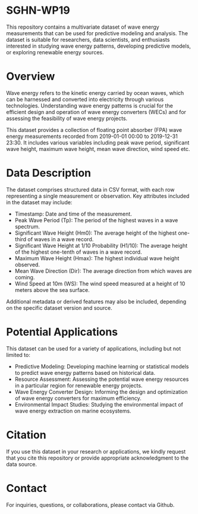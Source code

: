 # SGHN-WP19
This repository contains a multivariate dataset of wave energy measurements that can be used for predictive modeling and analysis. The dataset is suitable for researchers, data scientists, and enthusiasts interested in studying wave energy patterns, developing predictive models, or exploring renewable energy sources.

# Overview
Wave energy refers to the kinetic energy carried by ocean waves, which can be harnessed and converted into electricity through various technologies. Understanding wave energy patterns is crucial for the efficient design and operation of wave energy converters (WECs) and for assessing the feasibility of wave energy projects.

This dataset provides a collection of floating point absorber (FPA) wave energy measurements recorded from 2019-01-01 00:00 to 2019-12-31 23:30. It includes various variables including peak wave period, significant wave height, maximum wave height, mean wave direction, wind speed etc.

# Data Description
The dataset comprises structured data in CSV format, with each row representing a single measurement or observation. Key attributes included in the dataset may include:

- Timestamp: Date and time of the measurement.
- Peak Wave Period (Tp): The period of the highest waves in a wave spectrum.
- Significant Wave Height (Hm0): The average height of the highest one-third of waves in a wave record.
- Significant Wave Height at 1/10 Probability (H1/10): The average height of the highest one-tenth of waves in a wave record.
- Maximum Wave Height (Hmax): The highest individual wave height observed.
- Mean Wave Direction (Dir): The average direction from which waves are coming.
- Wind Speed at 10m (WS): The wind speed measured at a height of 10 meters above the sea surface.
  
Additional metadata or derived features may also be included, depending on the specific dataset version and source.

# Potential Applications
This dataset can be used for a variety of applications, including but not limited to:

- Predictive Modeling: Developing machine learning or statistical models to predict wave energy patterns based on historical data.
- Resource Assessment: Assessing the potential wave energy resources in a particular region for renewable energy projects.
- Wave Energy Converter Design: Informing the design and optimization of wave energy converters for maximum efficiency.
- Environmental Impact Studies: Studying the environmental impact of wave energy extraction on marine ecosystems.

# Citation
If you use this dataset in your research or applications, we kindly request that you cite this repository or provide appropriate acknowledgment to the data source.

# Contact
For inquiries, questions, or collaborations, please contact via Github.
